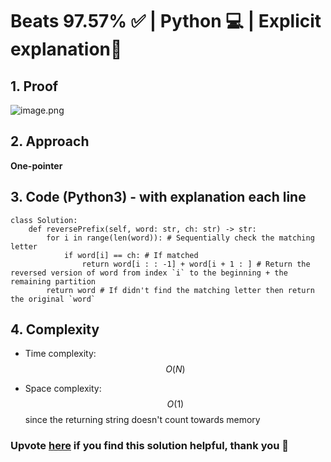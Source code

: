# Beats 97.57% ✅ | Python 💻 | Explicit explanation📕
## 1. Proof
<!-- Describe your first thoughts on how to solve this problem. -->
![image.png](https://assets.leetcode.com/users/images/4189091d-301e-4b18-ab1d-1441bf78cfda_1714558835.516316.png)

## 2. Approach
**One-pointer**

## 3. Code (Python3) - with explanation each line
```python3 []
class Solution:
    def reversePrefix(self, word: str, ch: str) -> str:
        for i in range(len(word)): # Sequentially check the matching letter
            if word[i] == ch: # If matched
                return word[i : : -1] + word[i + 1 : ] # Return the reversed version of word from index `i` to the beginning + the remaining partition
        return word # If didn't find the matching letter then return the original `word`
```
## 4. Complexity
- Time complexity: $$O(N)$$
<!-- Add your time complexity here, e.g. $$O(n)$$ -->

- Space complexity: $$O(1)$$ since the returning string doesn't count towards memory
<!-- Add your space complexity here, e.g. $$O(n)$$ -->
### Upvote [here](https://leetcode.com/problems/reverse-prefix-of-word/solutions/5095750/beats-97-57-python-explicit-explanation) if you find this solution helpful, thank you 🤍

